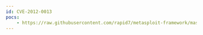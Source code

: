 ```yaml
---
id: CVE-2012-0013
pocs:
    - https://raw.githubusercontent.com/rapid7/metasploit-framework/master/modules/exploits/windows/fileformat/ms12_005.rb
---
```

